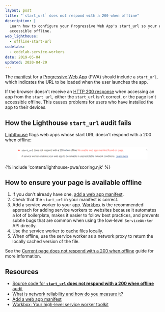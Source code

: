 ```yaml
---
layout: post
title: "`start_url` does not respond with a 200 when offline"
description: |
  Learn how to configure your Progressive Web App's start_url so your app is
  accessible offline.
web_lighthouse:
  - offline-start-url
codelabs:
  - codelab-service-workers
date: 2019-05-04
updated: 2020-04-29
---
```


The [manifest](/add-manifest) for a [Progressive Web App](/what-are-pwas/) (PWA) should include a `start_url`,
which indicates the URL to be loaded when the user launches the app.

If the browser doesn't receive an
[HTTP&nbsp;200 response](https://developer.mozilla.org/en-US/docs/Web/HTTP/Status#Successful_responses)
when accessing an app from the `start_url`,
either the `start_url` isn't correct, or the page isn't accessible offline.
This causes problems for users who have installed the app to their devices.

## How the Lighthouse `start_url` audit fails

[Lighthouse](https://developers.google.com/web/tools/lighthouse/)
flags web apps whose start URL doesn't respond with a 200 when offline:

<figure class="w-figure">
  <img class="w-screenshot" src="offline-start-url.png" alt="Lighthouse audit showing start URL doesn't respond with 200 when offline">
</figure>

{% include 'content/lighthouse-pwa/scoring.njk' %}

## How to ensure your page is available offline

1. If you don't already have one, [add a web app manifest](/add-manifest/).
1. Check that the `start_url` in your manifest is correct.
1. Add a service worker to your app. [Workbox](/workbox/) is the recommended approach 
   for adding service workers to websites because it automates a lot of boilerplate, makes 
   it easier to follow best practices, and prevents subtle bugs that are common when using 
   the low-level `ServiceWorker` API directly.
1. Use the service worker to cache files locally.
1. When offline, use the service worker as a network proxy to return the locally cached version of the file.

See the [Current page does not respond with a 200 when offline](/works-offline)
guide for more information.

## Resources

- [Source code for **`start_url` does not respond with a 200 when offline** audit](https://github.com/GoogleChrome/lighthouse/blob/master/lighthouse-core/audits/offline-start-url.js)
- [What is network reliability and how do you measure it?](/network-connections-unreliable/)
- [Add a web app manifest](/add-manifest/)
- [Workbox: Your high-level service worker toolkit](/workbox/)
